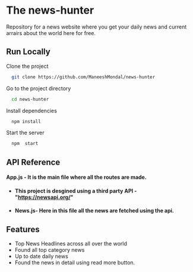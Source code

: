 # The news-hunter




Repository for a news website where you get your daily news and current arrairs about the world here for free.


## Run Locally

Clone the project

```bash
  git clone https://github.com/ManeeshMondal/news-hunter
```

Go to the project directory

```bash
  cd news-hunter
```

Install dependencies

```bash
  npm install
```

Start the server

```bash
  npm  start
```


## API Reference

 #### App.js - It is the main file where all the routes are made.
 - #### This project is desgined using a third party API -"https://newsapi.org/"


- #### News.js- Here in this file all the news are fetched using the api.


## Features

- Top News Headlines across all over the world
- Found all top category news
- Up to date daily news 
- Found the news in detail using read more button.


